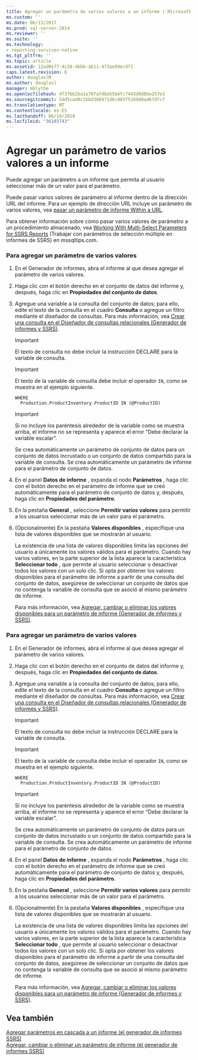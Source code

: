 ```yaml
---
title: Agregar un parámetro de varios valores a un informe | Microsoft Docs
ms.custom: ''
ms.date: 06/13/2017
ms.prod: sql-server-2014
ms.reviewer: ''
ms.suite: ''
ms.technology:
- reporting-services-native
ms.tgt_pltfrm: ''
ms.topic: article
ms.assetid: 12ad0e77-4c28-4bbb-ab11-473ae89ec9f1
caps.latest.revision: 6
author: douglaslM
ms.author: douglasl
manager: mblythe
ms.openlocfilehash: 4f376b2ba1e707afdba55b6fc7443d9d8be257e3
ms.sourcegitcommit: 5dd5cad0c1bbd308471d6c885f516948ad67dfcf
ms.translationtype: MT
ms.contentlocale: es-ES
ms.lasthandoff: 06/19/2018
ms.locfileid: "36103743"
---
```

# <a name="add-a-multi-value-parameter-to-a-report"></a>Agregar un parámetro de varios valores a un informe
  Puede agregar un parámetro a un informe que permita al usuario seleccionar más de un valor para el parámetro.  
  
 Puede pasar varios valores de parámetro al informe dentro de la dirección URL del informe. Para un ejemplo de dirección URL incluye un parámetro de varios valores, vea [pasar un parámetro de informe Within a URL](../pass-a-report-parameter-within-a-url.md).  
  
 Para obtener información sobre cómo pasar varios valores de parámetro a un procedimiento almacenado, vea [Working With Multi-Select Parameters for SSRS Reports](http://go.microsoft.com/fwlink/?LinkId=321529) (Trabajar con parámetros de selección múltiple en informes de SSRS) en mssqltips.com.  
  
### <a name="to-add-a-multi-value-parameter"></a>Para agregar un parámetro de varios valores  
  
1.  En el Generador de informes, abra el informe al que desea agregar el parámetro de varios valores.  
  
2.  Haga clic con el botón derecho en el conjunto de datos del informe y, después, haga clic en **Propiedades del conjunto de datos**.  
  
3.  Agregue una variable a la consulta del conjunto de datos; para ello, edite el texto de la consulta en el cuadro **Consulta** o agregue un filtro mediante el diseñador de consultas. Para más información, vea [Crear una consulta en el Diseñador de consultas relacionales &#40;Generador de informes y SSRS&#41;](../report-data/build-a-query-in-the-relational-query-designer-report-builder-and-ssrs.md).  
  
    > [!IMPORTANT]  
    >  El texto de consulta no debe incluir la instrucción DECLARE para la variable de consulta.  
  
    > [!IMPORTANT]  
    >  El texto de la variable de consulta debe incluir el operador `IN`, como se muestra en el ejemplo siguiente.  
  
    ```  
    WHERE  
      Production.ProductInventory.ProductID IN (@ProductID)  
    ```  
  
    > [!IMPORTANT]  
    >  Si no incluye los paréntesis alrededor de la variable como se muestra arriba, el informe no se representa y aparece el error “Debe declarar la variable escalar”.  
  
     Se crea automáticamente un parámetro de conjunto de datos para un conjunto de datos incrustado o un conjunto de datos compartido para la variable de consulta. Se crea automáticamente un parámetro de informe para el parámetro de conjunto de datos.  
  
4.  En el panel **Datos de informe** , expanda el nodo **Parámetros** , haga clic con el botón derecho en el parámetro de informe que se creó automáticamente para el parámetro de conjunto de datos y, después, haga clic en **Propiedades del parámetro**.  
  
5.  En la pestaña **General** , seleccione **Permitir varios valores** para permitir a los usuarios seleccionar más de un valor para el parámetro.  
  
6.  (Opcionalmente) En la pestaña **Valores disponibles** , especifique una lista de valores disponibles que se mostrarán al usuario.  
  
     La existencia de una lista de valores disponibles limita las opciones del usuario a únicamente los valores válidos para el parámetro. Cuando hay varios valores, en la parte superior de la lista aparece la característica **Seleccionar todo** , que permite al usuario seleccionar o desactivar todos los valores con un solo clic. Si opta por obtener los valores disponibles para el parámetro de informe a partir de una consulta del conjunto de datos, asegúrese de seleccionar un conjunto de datos que no contenga la variable de consulta que se asoció al mismo parámetro de informe.  
  
     Para más información, vea [Agregar, cambiar o eliminar los valores disponibles para un parámetro de informe &#40;Generador de informes y SSRS&#41;](add-change-or-delete-available-values-for-a-report-parameter.md).  
  
### <a name="to-add-a-multi-value-parameter"></a>Para agregar un parámetro de varios valores  
  
1.  En el Generador de informes, abra el informe al que desea agregar el parámetro de varios valores.  
  
2.  Haga clic con el botón derecho en el conjunto de datos del informe y, después, haga clic en **Propiedades del conjunto de datos**.  
  
3.  Agregue una variable a la consulta del conjunto de datos; para ello, edite el texto de la consulta en el cuadro **Consulta** o agregue un filtro mediante el diseñador de consultas. Para más información, vea [Crear una consulta en el Diseñador de consultas relacionales &#40;Generador de informes y SSRS&#41;](../report-data/build-a-query-in-the-relational-query-designer-report-builder-and-ssrs.md).  
  
    > [!IMPORTANT]  
    >  El texto de consulta no debe incluir la instrucción DECLARE para la variable de consulta.  
  
    > [!IMPORTANT]  
    >  El texto de la variable de consulta debe incluir el operador `IN`, como se muestra en el ejemplo siguiente.  
  
    ```  
    WHERE  
      Production.ProductInventory.ProductID IN (@ProductID)  
    ```  
  
    > [!IMPORTANT]  
    >  Si no incluye los paréntesis alrededor de la variable como se muestra arriba, el informe no se representa y aparece el error “Debe declarar la variable escalar”.  
  
     Se crea automáticamente un parámetro de conjunto de datos para un conjunto de datos incrustado o un conjunto de datos compartido para la variable de consulta. Se crea automáticamente un parámetro de informe para el parámetro de conjunto de datos.  
  
4.  En el panel **Datos de informe** , expanda el nodo **Parámetros** , haga clic con el botón derecho en el parámetro de informe que se creó automáticamente para el parámetro de conjunto de datos y, después, haga clic en **Propiedades del parámetro**.  
  
5.  En la pestaña **General** , seleccione **Permitir varios valores** para permitir a los usuarios seleccionar más de un valor para el parámetro.  
  
6.  (Opcionalmente) En la pestaña **Valores disponibles** , especifique una lista de valores disponibles que se mostrarán al usuario.  
  
     La existencia de una lista de valores disponibles limita las opciones del usuario a únicamente los valores válidos para el parámetro. Cuando hay varios valores, en la parte superior de la lista aparece la característica **Seleccionar todo** , que permite al usuario seleccionar o desactivar todos los valores con un solo clic. Si opta por obtener los valores disponibles para el parámetro de informe a partir de una consulta del conjunto de datos, asegúrese de seleccionar un conjunto de datos que no contenga la variable de consulta que se asoció al mismo parámetro de informe.  
  
     Para más información, vea [Agregar, cambiar o eliminar los valores disponibles para un parámetro de informe &#40;Generador de informes y SSRS&#41;](add-change-or-delete-available-values-for-a-report-parameter.md).  
  
## <a name="see-also"></a>Vea también  
 [Agregar parámetros en cascada a un informe &#40;el generador de informes SSRS&#41;](add-cascading-parameters-to-a-report-report-builder-and-ssrs.md)   
 [Agregar, cambiar o eliminar un parámetro de informe &#40;el generador de informes SSRS&#41;](add-change-or-delete-a-report-parameter-report-builder-and-ssrs.md)  
  
  